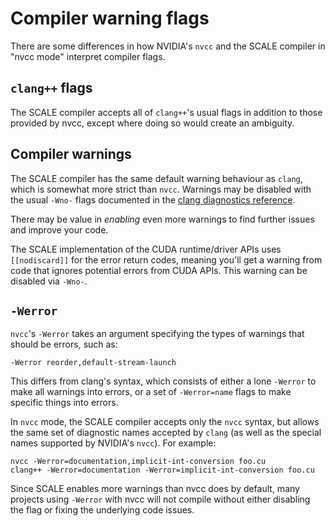 # Compiler warning flags

There are some differences in how NVIDIA's `nvcc` and the SCALE 
compiler in "nvcc mode" interpret compiler flags.

## `clang++` flags

The SCALE compiler accepts all of `clang++`'s usual flags in addition to those provided by nvcc,
except where doing so would create an ambiguity.

## Compiler warnings

The SCALE compiler has the same default warning behaviour as `clang`, which 
is somewhat more strict than `nvcc`. Warnings may be disabled with the usual 
`-Wno-` flags documented in the [clang diagnostics reference](https://clang.llvm.org/docs/DiagnosticsReference.html).

There may be value in *enabling* even more warnings to find further issues 
and improve your code.

The SCALE implementation of the CUDA runtime/driver APIs uses `[[nodiscard]]`
for the error return codes, meaning you'll get a warning from code that 
ignores potential errors from CUDA APIs. This warning can be disabled via 
`-Wno-`.

## `-Werror`

`nvcc`'s `-Werror` takes an argument specifying the types of warnings that 
should be errors, such as:

```
-Werror reorder,default-stream-launch
```

This differs from clang's syntax, which consists of either a lone `-Werror` 
to make all warnings into errors, or a set of `-Werror=name` flags to make 
specific things into errors.

In `nvcc` mode, the SCALE compiler accepts only the `nvcc` syntax, but 
allows the same set of diagnostic names accepted by `clang` (as well 
as the special names supported by NVIDIA's `nvcc`). For example:

```
nvcc -Werror=documentation,implicit-int-conversion foo.cu
clang++ -Werror=documentation -Werror=implicit-int-conversion foo.cu
```

Since SCALE enables more warnings than nvcc does by default, many projects 
using `-Werror` with nvcc will not compile without either disabling the flag 
or fixing the underlying code issues.
